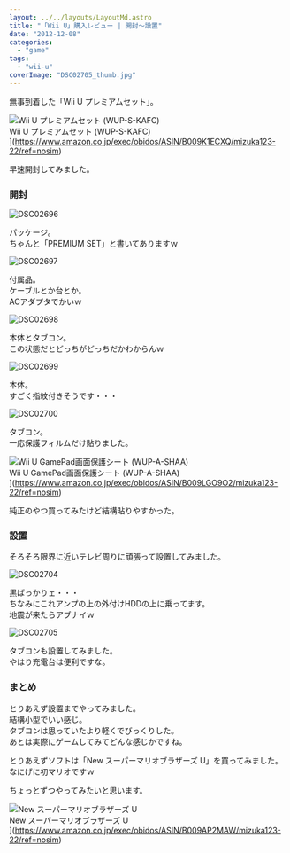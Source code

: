 ```yaml
---
layout: ../../layouts/LayoutMd.astro
title: "「Wii U」購入レビュー | 開封～設置"
date: "2012-12-08"
categories: 
  - "game"
tags: 
  - "wii-u"
coverImage: "DSC02705_thumb.jpg"
---
```


無事到着した「Wii U プレミアムセット」。

![Wii U プレミアムセット (WUP-S-KAFC)](/archive/images/416M011NOXL._SL160_.jpg)  
Wii U プレミアムセット (WUP-S-KAFC)  
](https://www.amazon.co.jp/exec/obidos/ASIN/B009K1ECXQ/mizuka123-22/ref=nosim)

早速開封してみました。

### 開封

![DSC02696](/archive/images/DSC02696_thumb1.jpg "DSC02696")


パッケージ。  
ちゃんと「PREMIUM SET」と書いてありますｗ

![DSC02697](/archive/images/DSC02697_thumb.jpg "DSC02697")


付属品。  
ケーブルとか台とか。  
ACアダプタでかいｗ

![DSC02698](/archive/images/DSC02698_thumb.jpg "DSC02698")


本体とタブコン。  
この状態だとどっちがどっちだかわからんｗ

![DSC02699](/archive/images/DSC02699_thumb.jpg "DSC02699")


本体。  
すごく指紋付きそうです・・・

![DSC02700](/archive/images/DSC02700_thumb.jpg "DSC02700")


タブコン。  
一応保護フィルムだけ貼りました。

![Wii U GamePad画面保護シート (WUP-A-SHAA)](/archive/images/41HJBcAFkTL._SL160_.jpg)  
Wii U GamePad画面保護シート (WUP-A-SHAA)  
](https://www.amazon.co.jp/exec/obidos/ASIN/B009LGO9O2/mizuka123-22/ref=nosim)

純正のやつ買ってみたけど結構貼りやすかった。

### 設置

そろそろ限界に近いテレビ周りに頑張って設置してみました。

![DSC02704](/archive/images/DSC02704_thumb.jpg "DSC02704")


黒ばっかりェ・・・  
ちなみにこれアンプの上の外付けHDDの上に乗ってます。  
地震が来たらアブナイｗ

![DSC02705](/archive/images/DSC02705_thumb.jpg "DSC02705")


タブコンも設置してみました。  
やはり充電台は便利ですな。

### まとめ

とりあえず設置までやってみました。  
結構小型でいい感じ。  
タブコンは思っていたより軽くでびっくりした。  
あとは実際にゲームしてみてどんな感じかですね。

とりあえずソフトは「New スーパーマリオブラザーズ U」を買ってみました。  
なにげに初マリオですｗ

ちょっとずつやってみたいと思います。

![New スーパーマリオブラザーズ U](/archive/images/51McETwqh8L._SL160_.jpg)  
New スーパーマリオブラザーズ U  
](https://www.amazon.co.jp/exec/obidos/ASIN/B009AP2MAW/mizuka123-22/ref=nosim)
